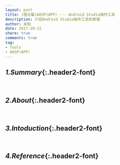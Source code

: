 ```yaml
---
layout: post
title: (理论篇)AOSP(APP) --- Android Studio插件工具
description: 介绍Android Studio插件工具的原理
author: 未知
date: 2017-10-22
share: true
comments: true
tag:
- Tools
- AOSP(APP)
---
```

## *1.Summary*{:.header2-font}
&emsp;&emsp;
## *2.About*{:.header2-font}
&emsp;&emsp;
## *3.Intoduction*{:.header2-font}
&emsp;&emsp;
## *4.Reference*{:.header2-font}

